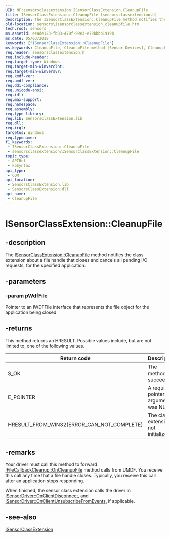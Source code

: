 ```yaml
---
UID: NF:sensorsclassextension.ISensorClassExtension.CleanupFile
title: ISensorClassExtension::CleanupFile (sensorsclassextension.h)
description: The ISensorClassExtension::CleanupFile method notifies the class extension about a file handle that closes and cancels all pending I/O requests, for the specified application.
old-location: sensors\isensorclassextension_cleanupfile.htm
tech.root: sensors
ms.assetid: eeade123-fb83-478f-99e3-e79bbbb1919b
ms.date: 05/03/2018
keywords: ["ISensorClassExtension::CleanupFile"]
ms.keywords: CleanupFile, CleanupFile method [Sensor Devices], CleanupFile method [Sensor Devices],ISensorClassExtension interface, ISensorClassExtension interface [Sensor Devices],CleanupFile method, ISensorClassExtension.CleanupFile, ISensorClassExtension::CleanupFile, sensors.isensorclassextension_cleanupfile, sensorsclassextension/ISensorClassExtension::CleanupFile
req.header: sensorsclassextension.h
req.include-header: 
req.target-type: Windows
req.target-min-winverclnt: 
req.target-min-winversvr: 
req.kmdf-ver: 
req.umdf-ver: 
req.ddi-compliance: 
req.unicode-ansi: 
req.idl: 
req.max-support: 
req.namespace: 
req.assembly: 
req.type-library: 
req.lib: SensorsClassExtension.lib
req.dll: 
req.irql: 
targetos: Windows
req.typenames: 
f1_keywords:
 - ISensorClassExtension::CleanupFile
 - sensorsclassextension/ISensorClassExtension::CleanupFile
topic_type:
 - APIRef
 - kbSyntax
api_type:
 - COM
api_location:
 - SensorsClassExtension.lib
 - SensorsClassExtension.dll
api_name:
 - CleanupFile
---
```


# ISensorClassExtension::CleanupFile


## -description

The <a href="https://docs.microsoft.com/windows-hardware/drivers/ddi/sensorsclassextension/nf-sensorsclassextension-isensorclassextension-cleanupfile">ISensorClassExtension::CleanupFile</a> method notifies the class extension about a file handle that closes and cancels all pending I/O requests, for the specified application.

## -parameters

### -param pWdfFile

Pointer to an IWDFFile interface that represents the file object for the application being closed.

## -returns

This method returns an HRESULT. Possible values include, but are not limited to, one of the following values.

|Return code|Description|
|--- |--- |
|S_OK|The method succeeded.|
|E_POINTER|A required pointer argument was NULL.|
|HRESULT_FROM_WIN32(ERROR_CAN_NOT_COMPLETE)|The class extension is not initialized.|

## -remarks

Your driver must call this method to forward <a href="https://docs.microsoft.com/windows-hardware/drivers/ddi/wudfddi/nf-wudfddi-ifilecallbackcleanup-oncleanupfile">IFileCallbackCleanup::OnCleanupFile</a> method calls from UMDF. You receive this call any time that a file handle closes. Typically, you receive this call after an application stops responding.

When finished, the sensor class extension calls the driver in <a href="https://docs.microsoft.com/windows-hardware/drivers/ddi/sensorsclassextension/nf-sensorsclassextension-isensordriver-onclientdisconnect">ISensorDriver::OnClientDisconnect</a>, and <a href="https://docs.microsoft.com/windows-hardware/drivers/ddi/sensorsclassextension/nf-sensorsclassextension-isensordriver-onclientunsubscribefromevents">ISensorDriver::OnClientUnsubscribeFromEvents</a>, if applicable.

## -see-also

<a href="https://docs.microsoft.com/windows-hardware/drivers/ddi/sensorsclassextension/nn-sensorsclassextension-isensorclassextension">ISensorClassExtension</a>

